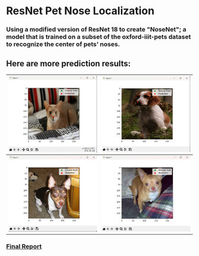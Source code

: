 # ResNet Pet Nose Localization

### Using a modified version of ResNet 18 to create "NoseNet"; a model that is trained on a subset of the oxford-iiit-pets dataset to recognize the center of pets' noses.

## Here are more prediction results:
| ![Img1](PetImage1.png)  | ![Img2](PetImage5.png) |
| --------------------------------------- | --------------------------------------- |
| ![Img3](PetImage3.png)  | ![Img4](PetImage4.png) |

### [Final Report](ELEC475_Lab5_Report.pdf) 
